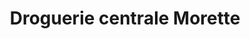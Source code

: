 ---
title: "Droguerie centrale Morette"
url: /orleans/droguerie-centrale-morette/
shop: matériel informatique
---